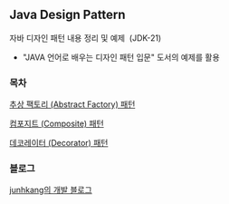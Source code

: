 ## Java Design Pattern

자바 디자인 패턴 내용 정리 및 예제  (JDK-21)

* "JAVA 언어로 배우는 디자인 패턴 입문" 도서의 예제를 활용

### 목차

[추상 팩토리 (Abstract Factory) 패턴](https://github.com/junhkang/java-design-pattern/tree/master/src/main/java/com/example/javadesignpattern/abstractFactory)

[컴포지트 (Composite) 패턴](https://github.com/junhkang/java-design-pattern/tree/master/src/main/java/com/example/javadesignpattern/composite)

[데코레이터 (Decorator) 패턴](https://github.com/junhkang/java-design-pattern/tree/master/src/main/java/com/example/javadesignpattern/decorator)

### 블로그
[junhkang의 개발 블로그](https://junhkang.tistory.com/)
